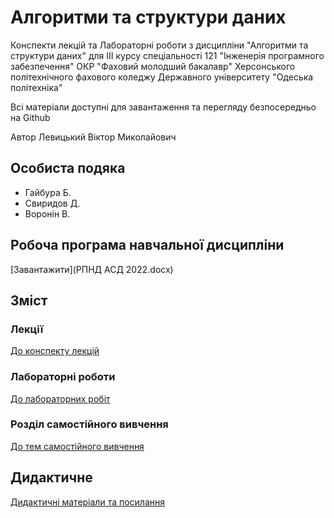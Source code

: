 # Алгоритми та структури даних

Конспекти лекцій та Лабораторні роботи з дисципліни "Алгоритми та структури даних" для III курсу спеціальності 121 "Інженерія програмного забезпечення" ОКР "Фаховий молодший бакалавр" Херсонського політехнічного фахового коледжу Державного університету "Одеська політехніка"

Всі матеріали доступні для завантаження та перегляду безпосередньо на Github 

Автор Левицький Віктор Миколайович

## Особиста подяка

* Гайбура Б.
* Свиридов Д.
* Воронін В.

## Робоча програма навчальної дисципліни

[Завантажити](РПНД АСД 2022.docx)

## Зміст
### Лекції

[До конспекту лекцій](Лекціі)

### Лабораторні роботи

[До лабораторних робіт](Лабораторні)

### Розділ самостійного вивчення

[До тем самостійного вивчення](Самостійні)

## Дидактичне

[Дидактичні матеріали та посилання](Дидактичне)

